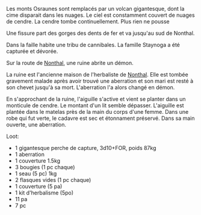 
Les monts Osraunes sont remplacés par un volcan gigantesque, dont la cime disparait dans les nuages. 
Le ciel est constamment couvert de nuages de cendre. La cendre tombe continuellement. Plus rien ne pousse

Une fissure part des gorges des dents de fer et va jusqu'au sud de Nonthal.

Dans la faille habite une tribu de cannibales. La famille Staynoga a été capturée et dévorée.

Sur la route de [Nonthal](01b_Nonthal.md), une ruine abrite un démon.

La ruine est l'ancienne maison de l'herbaliste de [Nonthal](01b_Nonthal.md). Elle est tombée gravement malade après avoir trouvé une aberration et son mari est resté à son chevet jusqu'à sa mort. L'aberration l'a alors changé en démon.

En s'approchant de la ruine, l'aiguille s'active et vient se planter dans un monticule de cendre. Le montant d'un lit semble dépasser.
L'aiguille est plantée dans le matelas près de la main du corps d'une femme. Dans une robe qui fut verte, le cadavre est sec et étonnament préservé. Dans sa main ouverte, une aberration.

Loot:
- 1 gigantesque perche de capture, 3d10+FOR, poids 87kg
- 1 aberration
- 1 couverture 1.5kg
- 3 bougies (1 pc chaque)
- 1 seau (5 pc) 1kg
- 2 flasques vides (1 pc chaque)
- 1 couverture (5 pa)
- 1 kit d'herbalisme (5po)
- 11 pa
- 7 pc
